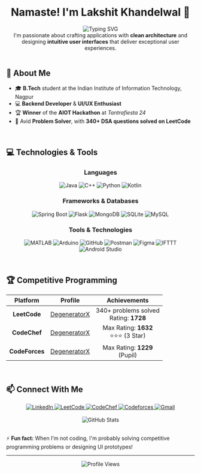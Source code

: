 # <div align="center">**Namaste! I'm Lakshit Khandelwal** 👋</div>

<div align="center">
  <img src="https://readme-typing-svg.herokuapp.com?font=Fira+Code&weight=600&size=22&pause=1000&color=58A6FF&center=true&vCenter=true&random=false&width=435&lines=Backend+Developer;UI%2FUX+Enthusiast;Problem+Solver" alt="Typing SVG" />
</div>

<div align="center">I'm passionate about crafting applications with <b>clean architecture</b> and designing <b>intuitive user interfaces</b> that deliver exceptional user experiences.</div>

<br>

## 🚀 **About Me**  

- 🎓 **B.Tech** student at the Indian Institute of Information Technology, Nagpur  
- 💻 **Backend Developer** & **UI/UX Enthusiast**  
- 🏆 **Winner** of the **AIOT Hackathon** at *Tantrafiesta 24*  
- 🧩 Avid **Problem Solver**, with **340+ DSA questions solved on LeetCode**  

<br>

## 💻 **Technologies & Tools**  

<div align="center">
  
  ### Languages
  <p>
    <img src="https://img.shields.io/badge/Java-ED8B00?style=for-the-badge&logo=openjdk&logoColor=white" alt="Java" />
    <img src="https://img.shields.io/badge/C++-00599C?style=for-the-badge&logo=c%2B%2B&logoColor=white" alt="C++" />
    <img src="https://img.shields.io/badge/Python-3776AB?style=for-the-badge&logo=python&logoColor=white" alt="Python" />
    <img src="https://img.shields.io/badge/Kotlin-7F52FF?style=for-the-badge&logo=kotlin&logoColor=white" alt="Kotlin" />
  </p>
  
  ### Frameworks & Databases
  <p>
    <img src="https://img.shields.io/badge/Spring_Boot-6DB33F?style=for-the-badge&logo=spring-boot&logoColor=white" alt="Spring Boot" />
    <img src="https://img.shields.io/badge/Flask-000000?style=for-the-badge&logo=flask&logoColor=white" alt="Flask" />
    <img src="https://img.shields.io/badge/MongoDB-47A248?style=for-the-badge&logo=mongodb&logoColor=white" alt="MongoDB" />
    <img src="https://img.shields.io/badge/SQLite-07405E?style=for-the-badge&logo=sqlite&logoColor=white" alt="SQLite" />
    <img src="https://img.shields.io/badge/MySQL-4479A1?style=for-the-badge&logo=mysql&logoColor=white" alt="MySQL" />
  </p>
  
  ### Tools & Technologies
  <p>
    <img src="https://img.shields.io/badge/MATLAB-0076A8?style=for-the-badge&logo=mathworks&logoColor=white" alt="MATLAB" />
    <img src="https://img.shields.io/badge/Arduino-00979D?style=for-the-badge&logo=arduino&logoColor=white" alt="Arduino" />
    <img src="https://img.shields.io/badge/GitHub-181717?style=for-the-badge&logo=github&logoColor=white" alt="GitHub" />
    <img src="https://img.shields.io/badge/Postman-FF6C37?style=for-the-badge&logo=postman&logoColor=white" alt="Postman"/>
    <img src="https://img.shields.io/badge/Figma-F24E1E?style=for-the-badge&logo=figma&logoColor=white" alt="Figma" />
    <img src="https://img.shields.io/badge/IFTTT-000000?style=for-the-badge&logo=ifttt&logoColor=white" alt="IFTTT" />
    <img src="https://img.shields.io/badge/Android_Studio-3DDC84?style=for-the-badge&logo=android-studio&logoColor=white" alt="Android Studio" />
  </p>
</div>

<br>

## 🏆 **Competitive Programming**  

<div align="center">

| Platform | Profile | Achievements |
|:--------:|:-------:|:------------:|
| **LeetCode** | [DegeneratorX](https://leetcode.com/DegeneratorX/) | 340+ problems solved<br>Rating: **1728** |
| **CodeChef** | [DegeneratorX](https://www.codechef.com/users/DegeneratorX) | Max Rating: **1632**<br>⭐⭐⭐ (3 Star) |
| **CodeForces** | [DegeneratorX](https://codeforces.com/profile/DegeneratorX) | Max Rating: **1229**<br>(Pupil) |

</div>

<br>

## 📫 **Connect With Me**  

<div align="center">
  <a href="https://www.linkedin.com/in/lakshitkh/" target="_blank">
    <img src="https://img.shields.io/badge/LinkedIn-0077B5?style=for-the-badge&logo=linkedin&logoColor=white" alt="LinkedIn" />
  </a>
  <a href="https://leetcode.com/DegeneratorX/" target="_blank">
    <img src="https://img.shields.io/badge/LeetCode-FFA116?style=for-the-badge&logo=leetcode&logoColor=white" alt="LeetCode" />
  </a>
  <a href="https://www.codechef.com/users/DegeneratorX" target="_blank">
    <img src="https://img.shields.io/badge/CodeChef-5B4638?style=for-the-badge&logo=codechef&logoColor=white" alt="CodeChef" />
  </a>
  <a href="https://codeforces.com/profile/DegeneratorX" target="_blank">
    <img src="https://img.shields.io/badge/Codeforces-1F8ACB?style=for-the-badge&logo=codeforces&logoColor=white" alt="Codeforces" />
  </a>
  <a href="mailto:lakshitkhandelwal2002@gmail.com">
    <img src="https://img.shields.io/badge/Gmail-D14836?style=for-the-badge&logo=gmail&logoColor=white" alt="Gmail" />
  </a>
</div>

<br>

<div align="center">
  <img src="https://github-readme-stats.vercel.app/api?username=DegeneratorX&show_icons=true&theme=tokyonight" alt="GitHub Stats" />
</div>

<br>

⚡ **Fun fact:** When I'm not coding, I'm probably solving competitive programming problems or designing UI prototypes!

---

<div align="center">
  <img src="https://komarev.com/ghpvc/?username=DegeneratorX&color=blue" alt="Profile Views" />
</div>
